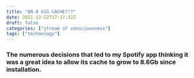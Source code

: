 ```yaml
---
title: "AN 8 GIG CACHE?!?"
date: 2021-12-22T17:17:32Z
draft: false
categories: ["stream of consciousness"]
tags: ["technology"]
---
```


### The numerous decisions that led to my Spotify app thinking it was a great idea to allow its cache to grow to 8.6Gb since installation. 
